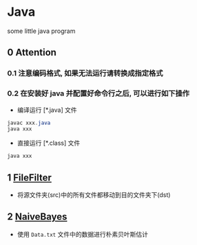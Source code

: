 # Java
some little java program

## 0 Attention

### 0.1 注意编码格式, 如果无法运行请转换成指定格式

### 0.2 在安装好 java 并配置好命令行之后, 可以进行如下操作

+ 编译运行 [*.java] 文件

```java
javac xxx.java
java xxx
```

+ 直接运行 [*.class] 文件

```java
java xxx
```

## 1 [FileFilter](./file/FileFilter/FileFilter.java)

+ 将源文件夹(src)中的所有文件都移动到目的文件夹下(dst)

## 2 [NaiveBayes](./ML/NaiveBayes/NaiveBayes.java)

+ 使用 `Data.txt` 文件中的数据进行朴素贝叶斯估计

